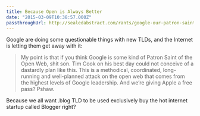 ```yaml
---
title: Because Open is Always Better
date: "2015-03-09T10:38:57.000Z"
passthroughUrl: http://sealedabstract.com/rants/google-our-patron-saint-of-the-closed-web/
---
```


Google are doing some questionable things with new TLDs, and the Internet is letting them get away with it:

> My point is that if you think Google is some kind of Patron Saint of the Open Web, shit son. Tim Cook on his best day could not conceive of a dastardly plan like this. This is a methodical, coordinated, long-running and well-planned attack on the open web that comes from the highest levels of Google leadership. And we’re giving Apple a free pass? Pshaw.

Because we all want .blog TLD to be used exclusively buy the hot internet startup called Blogger right?